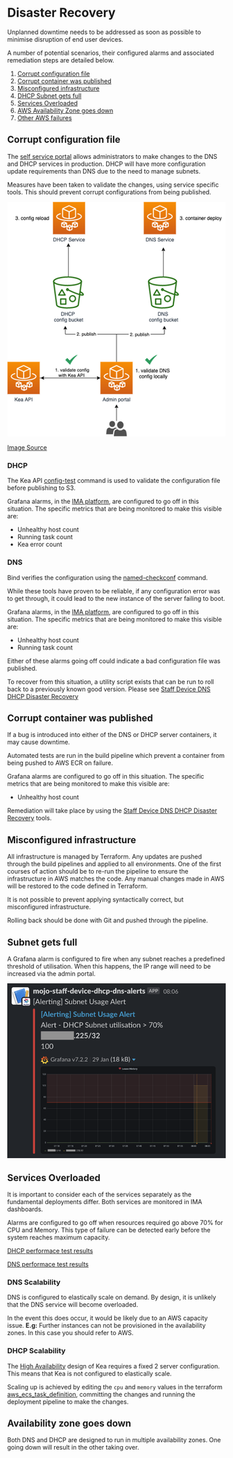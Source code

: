 # Disaster Recovery

Unplanned downtime needs to be addressed as soon as possible to minimise disruption of end user devices.

A number of potential scenarios, their configured alarms and associated remediation steps are detailed below.

1. [Corrupt configuration file](#corrupt-configuration-file)
2. [Corrupt container was published](#corrupt-container-was-published)
3. [Misconfigured infrastructure](bad-infrastructure-apply-with-terraform)
4. [DHCP Subnet gets full](#dhcp-subnet-gets-full)
5. [Services Overloaded](#services-overloaded)
6. [AWS Availability Zone goes down](#aws-availability-zone-goes-down)
7. [Other AWS failures](#other-aws-failures)

## Corrupt configuration file

The [self service portal](https://github.com/ministryofjustice/staff-device-dns-dhcp-admin) allows administrators to make changes to the DNS and DHCP services in production. DHCP will have more configuration update requirements than DNS due to the need to manage subnets.

Measures have been taken to validate the changes, using service specific tools.
This should prevent corrupt configurations from being published.

![architecture](./images/config-validation.png)

[Image Source](./diagrams/config-validation.drawio)

### DHCP

The Kea API [config-test](https://kea.readthedocs.io/en/kea-1.8.2/api.html?#config-test) command is used to validate the configuration file before publishing to S3.

Grafana alarms, in the [IMA platform](https://github.com/ministryofjustice/staff-infrastructure-monitoring-config), are configured to go off in this situation.
The specific metrics that are being monitored to make this visible are:

- Unhealthy host count
- Running task count
- Kea error count

### DNS

Bind verifies the configuration using the [named-checkconf](https://bind9.readthedocs.io/en/v9_16_8/configuration.html) command.

While these tools have proven to be reliable, if any configuration error was to get through, it could lead to the new instance of the server failing to boot.

Grafana alarms, in the [IMA platform](https://github.com/ministryofjustice/staff-infrastructure-monitoring-config), are configured to go off in this situation.
The specific metrics that are being monitored to make this visible are:

- Unhealthy host count
- Running task count

Either of these alarms going off could indicate a bad configuration file was published.

To recover from this situation, a utility script exists that can be run to roll back to a previously known good version. Please see [Staff Device DNS DHCP Disaster Recovery](https://github.com/ministryofjustice/staff-device-dns-dhcp-disaster-recovery)

## Corrupt container was published

If a bug is introduced into either of the DNS or DHCP server containers, it may cause downtime.

Automated tests are run in the build pipeline which prevent a container from being pushed to AWS ECR on failure.

Grafana alarms are configured to go off in this situation.
The specific metrics that are being monitored to make this visible are:

- Unhealthy host count

Remediation will take place by using the [Staff Device DNS DHCP Disaster Recovery](https://github.com/ministryofjustice/staff-device-dns-dhcp-disaster-recovery) tools.

## Misconfigured infrastructure

All infrastructure is managed by Terraform. Any updates are pushed through the build pipelines and applied to all environments. One of the first courses of action should be to re-run the pipeline to ensure the infrastructure in AWS matches the code. Any manual changes made in AWS will be restored to the code defined in Terraform.

It is not possible to prevent applying syntactically correct, but misconfigured infrastructure.

Rolling back should be done with Git and pushed through the pipeline.

## Subnet gets full

A Grafana alarm is configured to fire when any subnet reaches a predefined threshold of utilisation.  When this happens, the IP range will need to be increased via the admin portal.

![Subnet usage alerts in Slack](./images/subnet-usage-alert.png)

## Services Overloaded

It is important to consider each of the services separately as the fundamental deployments differ. Both services are monitored in IMA dashboards.

Alarms are configured to go off when resources required go above 70% for CPU and Memory.
This type of failure can be detected early before the system reaches maximum capacity.

[DHCP performace test results](https://github.com/ministryofjustice/staff-device-dhcp-server#performance-testing)

[DNS performace test results](https://github.com/ministryofjustice/staff-device-dns-server#performance-testing)

### DNS Scalability

DNS is configured to elastically scale on demand. By design, it is unlikely that the DNS service will become overloaded.

In the event this does occur, it would be likely due to an AWS capacity issue. **E.g:** Further instances can not be provisioned in the availability zones. In this case you should refer to AWS.

### DHCP Scalability

The [High Availability](https://github.com/ministryofjustice/staff-device-dhcp-server#isc-kea-high-availability) design of Kea requires a fixed 2 server configuration. This means that Kea is not configured to elastically scale.

Scaling up is achieved by editing the `cpu` and `memory` values in the terraform [aws_ecs_task_definition](/modules/dhcp/ecs_task_definition.tf), committing the changes and running the deployment pipeline to make the changes.

## Availability zone goes down

Both DNS and DHCP are designed to run in multiple availability zones. One going down will result in the other taking over.
